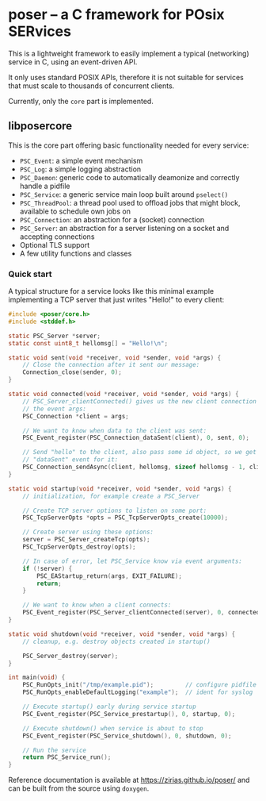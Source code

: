 # poser – a C framework for POsix SERvices

This is a lightweight framework to easily implement a typical (networking)
service in C, using an event-driven API.

It only uses standard POSIX APIs, therefore it is not suitable for services
that must scale to thousands of concurrent clients.

Currently, only the `core` part is implemented.

## libposercore

This is the core part offering basic functionality needed for every service:

* `PSC_Event`: a simple event mechanism
* `PSC_Log`: a simple logging abstraction
* `PSC_Daemon`: generic code to automatically deamonize and correctly handle a
                pidfile
* `PSC_Service`: a generic service main loop built around `pselect()`
* `PSC_ThreadPool`: a thread pool used to offload jobs that might block,
                    available to schedule own jobs on
* `PSC_Connection`: an abstraction for a (socket) connection
* `PSC_Server`: an abstraction for a server listening on a socket and
                accepting connections
* Optional TLS support
* A few utility functions and classes

### Quick start

A typical structure for a service looks like this minimal example implementing
a TCP server that just writes "Hello!" to every client:

```c
#include <poser/core.h>
#include <stddef.h>

static PSC_Server *server;
static const uint8_t hellomsg[] = "Hello!\n";

static void sent(void *receiver, void *sender, void *args) {
    // Close the connection after it sent our message:
    Connection_close(sender, 0);
}

static void connected(void *receiver, void *sender, void *args) {
    // PSC_Server_clientConnected() gives us the new client connection in
    // the event args:
    PSC_Connection *client = args;

    // We want to know when data to the client was sent:
    PSC_Event_register(PSC_Connection_dataSent(client), 0, sent, 0);

    // Send "hello" to the client, also pass some id object, so we get a
    // "dataSent" event for it:
    PSC_Connection_sendAsync(client, hellomsg, sizeof hellomsg - 1, client);
}

static void startup(void *receiver, void *sender, void *args) {
    // initialization, for example create a PSC_Server

    // Create TCP server options to listen on some port:
    PSC_TcpServerOpts *opts = PSC_TcpServerOpts_create(10000);

    // Create server using these options:
    server = PSC_Server_createTcp(opts);
    PSC_TcpServerOpts_destroy(opts);

    // In case of error, let PSC_Service know via event arguments:
    if (!server) {
        PSC_EAStartup_return(args, EXIT_FAILURE);
        return;
    }

    // We want to know when a client connects:
    PSC_Event_register(PSC_Server_clientConnected(server), 0, connected, 0);
}

static void shutdown(void *receiver, void *sender, void *args) {
    // cleanup, e.g. destroy objects created in startup()

    PSC_Server_destroy(server);
}

int main(void) {
    PSC_RunOpts_init("/tmp/example.pid");         // configure pidfile
    PSC_RunOpts_enableDefaultLogging("example");  // ident for syslog

    // Execute startup() early during service startup
    PSC_Event_register(PSC_Service_prestartup(), 0, startup, 0);

    // Execute shutdown() when service is about to stop
    PSC_Event_register(PSC_Service_shutdown(), 0, shutdown, 0);

    // Run the service
    return PSC_Service_run();
}
```

Reference documentation is available at https://zirias.github.io/poser/ and
can be built from the source using `doxygen`.


